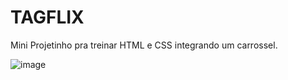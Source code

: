 # TAGFLIX
Mini Projetinho pra treinar HTML e CSS integrando um carrossel.


![image](https://github.com/philipeagra/TAGFLIX/assets/103474553/85d6eeb1-0ea5-4b4f-a1a0-ffb4c6bf7d9f)
